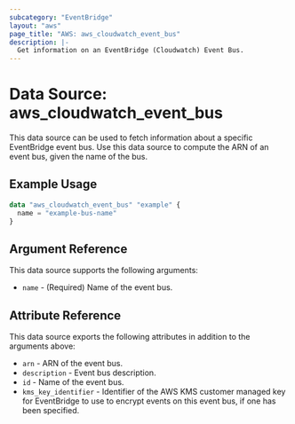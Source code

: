 ```yaml
---
subcategory: "EventBridge"
layout: "aws"
page_title: "AWS: aws_cloudwatch_event_bus"
description: |-
  Get information on an EventBridge (Cloudwatch) Event Bus.
---
```


# Data Source: aws_cloudwatch_event_bus

This data source can be used to fetch information about a specific
EventBridge event bus. Use this data source to compute the ARN of
an event bus, given the name of the bus.

## Example Usage

```terraform
data "aws_cloudwatch_event_bus" "example" {
  name = "example-bus-name"
}
```

## Argument Reference

This data source supports the following arguments:

* `name` - (Required) Name of the event bus.

## Attribute Reference

This data source exports the following attributes in addition to the arguments above:

* `arn` - ARN of the event bus.
* `description` - Event bus description.
* `id` - Name of the event bus.
* `kms_key_identifier` - Identifier of the AWS KMS customer managed key for EventBridge to use to encrypt events on this event bus, if one has been specified.
